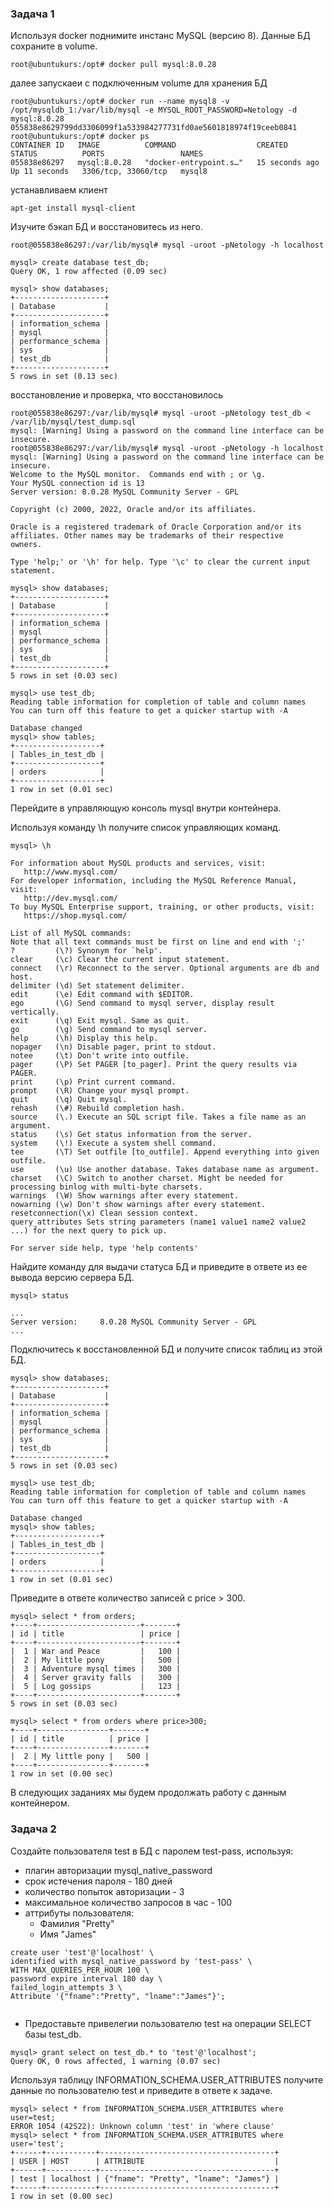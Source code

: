 ### Задача 1
Используя docker поднимите инстанс MySQL (версию 8). Данные БД сохраните в volume.

```
root@ubuntukurs:/opt# docker pull mysql:8.0.28
```

далее запускаеи с подключенным volume для хранения БД

```
root@ubuntukurs:/opt# docker run --name mysql8 -v /opt/mysqldb_1:/var/lib/mysql -e MYSQL_ROOT_PASSWORD=Netology -d mysql:8.0.28
055838e8629799dd3306099f1a533984277731fd0ae5601818974f19ceeb0841
root@ubuntukurs:/opt# docker ps
CONTAINER ID   IMAGE          COMMAND                  CREATED          STATUS          PORTS                 NAMES
055838e86297   mysql:8.0.28   "docker-entrypoint.s…"   15 seconds ago   Up 11 seconds   3306/tcp, 33060/tcp   mysql8

```

устанавливаем клиент
```
apt-get install mysql-client
```

Изучите бэкап БД и восстановитесь из него.

```
root@055838e86297:/var/lib/mysql# mysql -uroot -pNetology -h localhost
```
```
mysql> create database test_db;
Query OK, 1 row affected (0.09 sec)

```
```
mysql> show databases;
+--------------------+
| Database           |
+--------------------+
| information_schema |
| mysql              |
| performance_schema |
| sys                |
| test_db            |
+--------------------+
5 rows in set (0.13 sec)
```

восстановление и проверка, что восстановилось

```
root@055838e86297:/var/lib/mysql# mysql -uroot -pNetology test_db < /var/lib/mysql/test_dump.sql 
mysql: [Warning] Using a password on the command line interface can be insecure.
root@055838e86297:/var/lib/mysql# mysql -uroot -pNetology -h localhost
mysql: [Warning] Using a password on the command line interface can be insecure.
Welcome to the MySQL monitor.  Commands end with ; or \g.
Your MySQL connection id is 13
Server version: 8.0.28 MySQL Community Server - GPL

Copyright (c) 2000, 2022, Oracle and/or its affiliates.

Oracle is a registered trademark of Oracle Corporation and/or its
affiliates. Other names may be trademarks of their respective
owners.

Type 'help;' or '\h' for help. Type '\c' to clear the current input statement.

mysql> show databases;
+--------------------+
| Database           |
+--------------------+
| information_schema |
| mysql              |
| performance_schema |
| sys                |
| test_db            |
+--------------------+
5 rows in set (0.03 sec)

mysql> use test_db;
Reading table information for completion of table and column names
You can turn off this feature to get a quicker startup with -A

Database changed
mysql> show tables;
+-------------------+
| Tables_in_test_db |
+-------------------+
| orders            |
+-------------------+
1 row in set (0.01 sec)

```


Перейдите в управляющую консоль mysql внутри контейнера.


Используя команду \h получите список управляющих команд.

```
mysql> \h

For information about MySQL products and services, visit:
   http://www.mysql.com/
For developer information, including the MySQL Reference Manual, visit:
   http://dev.mysql.com/
To buy MySQL Enterprise support, training, or other products, visit:
   https://shop.mysql.com/

List of all MySQL commands:
Note that all text commands must be first on line and end with ';'
?         (\?) Synonym for `help'.
clear     (\c) Clear the current input statement.
connect   (\r) Reconnect to the server. Optional arguments are db and host.
delimiter (\d) Set statement delimiter.
edit      (\e) Edit command with $EDITOR.
ego       (\G) Send command to mysql server, display result vertically.
exit      (\q) Exit mysql. Same as quit.
go        (\g) Send command to mysql server.
help      (\h) Display this help.
nopager   (\n) Disable pager, print to stdout.
notee     (\t) Don't write into outfile.
pager     (\P) Set PAGER [to_pager]. Print the query results via PAGER.
print     (\p) Print current command.
prompt    (\R) Change your mysql prompt.
quit      (\q) Quit mysql.
rehash    (\#) Rebuild completion hash.
source    (\.) Execute an SQL script file. Takes a file name as an argument.
status    (\s) Get status information from the server.
system    (\!) Execute a system shell command.
tee       (\T) Set outfile [to_outfile]. Append everything into given outfile.
use       (\u) Use another database. Takes database name as argument.
charset   (\C) Switch to another charset. Might be needed for processing binlog with multi-byte charsets.
warnings  (\W) Show warnings after every statement.
nowarning (\w) Don't show warnings after every statement.
resetconnection(\x) Clean session context.
query_attributes Sets string parameters (name1 value1 name2 value2 ...) for the next query to pick up.

For server side help, type 'help contents'

```

Найдите команду для выдачи статуса БД и приведите в ответе из ее вывода версию сервера БД.

```
mysql> status

...
Server version:		8.0.28 MySQL Community Server - GPL
...

```

Подключитесь к восстановленной БД и получите список таблиц из этой БД.
```
mysql> show databases;
+--------------------+
| Database           |
+--------------------+
| information_schema |
| mysql              |
| performance_schema |
| sys                |
| test_db            |
+--------------------+
5 rows in set (0.03 sec)

mysql> use test_db;
Reading table information for completion of table and column names
You can turn off this feature to get a quicker startup with -A

Database changed
mysql> show tables;
+-------------------+
| Tables_in_test_db |
+-------------------+
| orders            |
+-------------------+
1 row in set (0.01 sec)

```

Приведите в ответе количество записей с price > 300.

```
mysql> select * from orders;
+----+-----------------------+-------+
| id | title                 | price |
+----+-----------------------+-------+
|  1 | War and Peace         |   100 |
|  2 | My little pony        |   500 |
|  3 | Adventure mysql times |   300 |
|  4 | Server gravity falls  |   300 |
|  5 | Log gossips           |   123 |
+----+-----------------------+-------+
5 rows in set (0.03 sec)

mysql> select * from orders where price>300;
+----+----------------+-------+
| id | title          | price |
+----+----------------+-------+
|  2 | My little pony |   500 |
+----+----------------+-------+
1 row in set (0.00 sec)

```

В следующих заданиях мы будем продолжать работу с данным контейнером.

### Задача 2
Создайте пользователя test в БД c паролем test-pass, используя:

- плагин авторизации mysql_native_password
- срок истечения пароля - 180 дней
- количество попыток авторизации - 3
- максимальное количество запросов в час - 100
- аттрибуты пользователя:
   - Фамилия "Pretty"
   - Имя "James"
   
```
create user 'test'@'localhost' \
identified with mysql_native_password by 'test-pass' \
WITH MAX_QUERIES_PER_HOUR 100 \
password expire interval 180 day \
failed_login_attempts 3 \
Attribute '{"fname":"Pretty", "lname":"James"}';


```
- Предоставьте привелегии пользователю test на операции SELECT базы test_db.
```
mysql> grant select on test_db.* to 'test'@'localhost';
Query OK, 0 rows affected, 1 warning (0.07 sec)
```
Используя таблицу INFORMATION_SCHEMA.USER_ATTRIBUTES получите данные по пользователю test и приведите в ответе к задаче.

```
mysql> select * from INFORMATION_SCHEMA.USER_ATTRIBUTES where user=test;
ERROR 1054 (42S22): Unknown column 'test' in 'where clause'
mysql> select * from INFORMATION_SCHEMA.USER_ATTRIBUTES where user='test';
+------+-----------+---------------------------------------+
| USER | HOST      | ATTRIBUTE                             |
+------+-----------+---------------------------------------+
| test | localhost | {"fname": "Pretty", "lname": "James"} |
+------+-----------+---------------------------------------+
1 row in set (0.00 sec)


```



